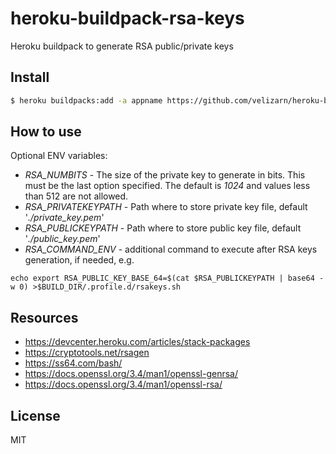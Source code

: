 # heroku-buildpack-rsa-keys

Heroku buildpack to generate RSA public/private keys

## Install

```sh
$ heroku buildpacks:add -a appname https://github.com/velizarn/heroku-buildpack-rsa-keys
```

## How to use

Optional ENV variables:

- _RSA_NUMBITS_ - The size of the private key to generate in bits. This must be the last option specified. The default is _1024_ and values less than 512 are not allowed.
- _RSA_PRIVATEKEYPATH_ - Path where to store private key file, default '_./private_key.pem_'
- _RSA_PUBLICKEYPATH_ - Path where to store public key file, default '_./public_key.pem_'
- _RSA_COMMAND_ENV_ - additional command to execute after RSA keys generation, if needed, e.g.
```
echo export RSA_PUBLIC_KEY_BASE_64=$(cat $RSA_PUBLICKEYPATH | base64 -w 0) >$BUILD_DIR/.profile.d/rsakeys.sh
```

## Resources

- https://devcenter.heroku.com/articles/stack-packages
- https://cryptotools.net/rsagen
- https://ss64.com/bash/
- https://docs.openssl.org/3.4/man1/openssl-genrsa/
- https://docs.openssl.org/3.4/man1/openssl-rsa/

## License

MIT
